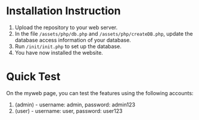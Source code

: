 # Installation Instruction

1. Upload the repository to your web server.
2. In the file `/assets/php/db.php` and `/assets/php/createDB.php`, update the database access information of your database.
3. Run `/init/init.php` to set up the database.
4. You have now installed the website.

# Quick Test
On the myweb page, you can test the features using the following accounts:
1. (admin) - username: admin, password: admin123
2. (user) - username: user, password: user123
